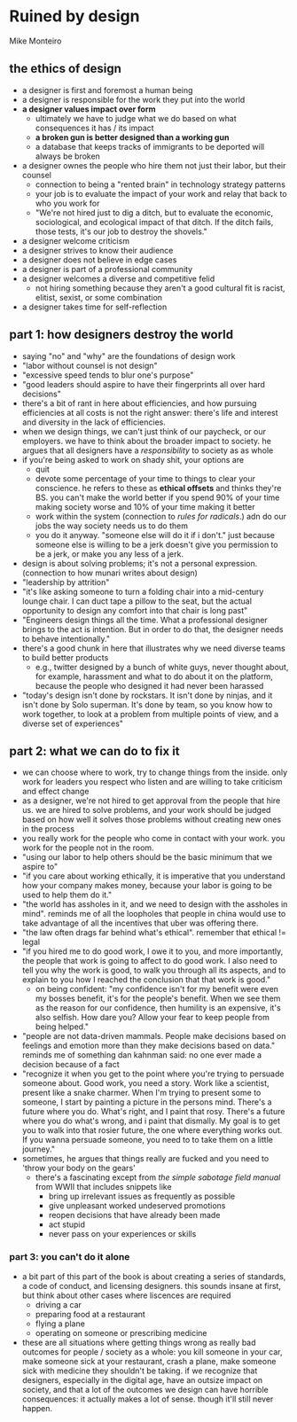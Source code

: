 # Ruined by design

Mike Monteiro


## the ethics of design

- a designer is first and foremost a human being
- a designer is responsible for the work they put into the world
- **a designer values impact over form**
  - ultimately we have to judge what we do based on what consequences it has / its impact
  - **a broken gun is better designed than a working gun**
  - a database that keeps tracks of immigrants to be deported will always be broken
- a designer ownes the people who hire them not just their labor, but their counsel
  - connection to being a "rented brain" in technology strategy patterns
  - your job is to evaluate the impact of your work and relay that back to who you work for
  - "We're not hired just to dig a ditch, but to evaluate the economic, sociological, and ecological impact of that ditch. If the ditch fails, those tests, it's our job to destroy the shovels."
- a designer welcome criticism
- a designer strives to know their audience
- a designer does not believe in edge cases
- a designer is part of a professional community
- a designer welcomes a diverse and competitive felid
  - not hiring something because they aren't a good cultural fit is racist, elitist, sexist, or some combination
- a designer takes time for self-reflection


## part 1: how designers destroy the world

- saying "no" and "why" are the foundations of design work
- "labor without counsel is not design"
- "excessive speed tends to blur one's purpose"
- "good leaders should aspire to have their fingerprints all over hard decisions"
- there's a bit of rant in here about efficiencies, and how pursuing efficiencies at all costs is not the right answer: there's life and interest and diversity in the lack of efficiencies. 
- when we design things, we can't just think of our paycheck, or our employers. we have to think about the broader impact to society. he argues that all designers have a _responsibility_ to society as as whole
- if you're being asked to work on shady shit, your options are 
  - quit
  - devote some percentage of your time to things to clear your conscience. he refers to these as __ethical offsets__ and thinks they're BS. you can't make the world better if you spend 90% of your time making society worse and 10% of your time making it better
  - work within the system (connection to _rules for radicals_.) adn do our jobs the way society needs us to do them
  - you do it anyway. "someone else will do it if i don't." just because someone else is willing to be a jerk doesn't give you permission to be a jerk, or make you any less of a jerk.
- design is about solving problems; it's not a personal expression. (connection to how munari writes about design)
- "leadership by attrition"
- "it's like asking someone to turn a folding chair into a mid-century lounge chair. I can duct tape a pillow to the seat, but the actual opportunity to design any comfort into that chair is long past"
- "Engineers design things all the time. What a professional designer brings to the act is intention. But in order to do that, the designer needs to behave intentionally."
- there's a good chunk in here that illustrates why we need diverse teams to build better products
  - e.g., twitter designed by a bunch of white guys, never thought about, for example, harassment and what to do about it on the platform, because the people who designed it had never been harassed
- "today's design isn't done by rockstars. It isn't done by ninjas, and it isn't done by Solo superman. It's done by team, so you know how to work together, to look at a problem from multiple points of view, and a diverse set of experiences"

## part 2: what we can do to fix it

- we can choose where to work, try to change things from the inside. only work for leaders you respect who listen and are willing to take criticism and effect change
- as a designer, we're not hired to get approval from the people that hire us. we are hired to solve problems, and your work should be judged based on how well it solves those problems without creating new ones in the process
- you really work for the people who come in contact with your work. you work for the people not in the room.
- "using our labor to help others should be the basic minimum that we aspire to"
- "if you care about working ethically, it is imperative that you understand how your company makes money, because your labor is going to be used to help them do it."
- "the world has assholes in it, and we need to design with the assholes in mind". reminds me of all the loopholes that people in china would use to take advantage of all the incentives that uber was offering there.
- "the law often drags far behind what's ethical". remember that ethical != legal
- "if you hired me to do good work, I owe it to you, and more importantly, the people that work is going to affect to do good work. I also need to tell you why the work is good, to walk you through all its aspects, and to explain to you how I reached the conclusion that that work is good."
  - on being confident: "my confidence isn't for my benefit were even my bosses benefit, it's for the people's benefit. When we see them as the reason for our confidence, then humility is an expensive, it's also selfish. How dare you? Allow your fear to keep people from being helped."
- "people are not data-driven mammals. People make decisions based on feelings and emotion more than they make decisions based on data." reminds me of something dan kahnman said: no one ever made a decision because of a fact
- "recognize it when you get to the point where you're trying to persuade someone about. Good work, you need a story. Work like a scientist, present like a snake charmer. When I'm trying to present some to someone, I start by painting a picture in the persons mind. There's a future where you do. What's right, and I paint that rosy. There's a future where you do what's wrong, and i paint that dismally. My goal is to get you to walk into that rosier future, the one where everything works out. If you wanna persuade someone, you need to to take them on a little journey."
- sometimes, he argues that things really are fucked and you need to 'throw your body on the gears'
  - there's a fascinating except from _the simple sabotage field manual_ from WWII that includes snippets like
    - bring up irrelevant issues as frequently as possible
    - give unpleasant worked undeserved promotions
    - reopen decisions that have already been made
    - act stupid
    - never pass on your experiences or skills


### part 3: you can't do it alone

- a bit part of this part of the book is about creating a series of standards, a code of conduct, and licensing designers. this sounds insane at first, but think about other cases where liscences are required
  - driving a car
  - preparing food at a restaurant
  - flying a plane
  - operating on someone or prescribing medicine
- these are all situations where getting things wrong as really bad outcomes for people / society as a whole: you kill someone in your car, make someone sick at your restaurant, crash a plane, make someone sick with medicine they shouldn't be taking. if we recognize that designers, especially in the digital age, have an outsize impact on society, and that a lot of the outcomes we design can have horrible consequences: it actually makes a lot of sense. though it'll still never happen.